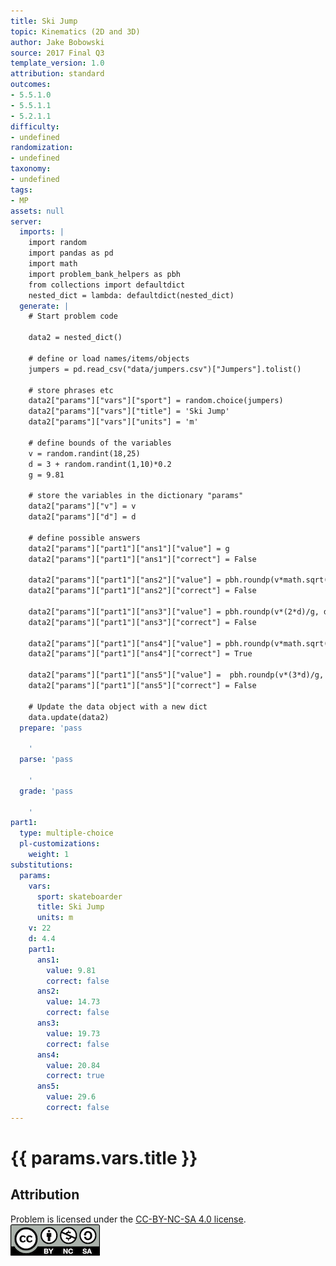 ```yaml
---
title: Ski Jump
topic: Kinematics (2D and 3D)
author: Jake Bobowski
source: 2017 Final Q3
template_version: 1.0
attribution: standard
outcomes:
- 5.5.1.0
- 5.5.1.1
- 5.2.1.1
difficulty:
- undefined
randomization:
- undefined
taxonomy:
- undefined
tags:
- MP
assets: null
server:
  imports: |
    import random
    import pandas as pd
    import math
    import problem_bank_helpers as pbh
    from collections import defaultdict
    nested_dict = lambda: defaultdict(nested_dict)
  generate: |
    # Start problem code

    data2 = nested_dict()

    # define or load names/items/objects
    jumpers = pd.read_csv("data/jumpers.csv")["Jumpers"].tolist()

    # store phrases etc
    data2["params"]["vars"]["sport"] = random.choice(jumpers)
    data2["params"]["vars"]["title"] = 'Ski Jump'
    data2["params"]["vars"]["units"] = 'm'

    # define bounds of the variables
    v = random.randint(18,25)
    d = 3 + random.randint(1,10)*0.2
    g = 9.81

    # store the variables in the dictionary "params"
    data2["params"]["v"] = v
    data2["params"]["d"] = d

    # define possible answers
    data2["params"]["part1"]["ans1"]["value"] = g
    data2["params"]["part1"]["ans1"]["correct"] = False

    data2["params"]["part1"]["ans2"]["value"] = pbh.roundp(v*math.sqrt(d/g), decimals=2)
    data2["params"]["part1"]["ans2"]["correct"] = False

    data2["params"]["part1"]["ans3"]["value"] = pbh.roundp(v*(2*d)/g, decimals=2)
    data2["params"]["part1"]["ans3"]["correct"] = False

    data2["params"]["part1"]["ans4"]["value"] = pbh.roundp(v*math.sqrt((2*d)/g), decimals=2)
    data2["params"]["part1"]["ans4"]["correct"] = True

    data2["params"]["part1"]["ans5"]["value"] =  pbh.roundp(v*(3*d)/g, decimals=2)
    data2["params"]["part1"]["ans5"]["correct"] = False

    # Update the data object with a new dict
    data.update(data2)
  prepare: 'pass

    '
  parse: 'pass

    '
  grade: 'pass

    '
part1:
  type: multiple-choice
  pl-customizations:
    weight: 1
substitutions:
  params:
    vars:
      sport: skateboarder
      title: Ski Jump
      units: m
    v: 22
    d: 4.4
    part1:
      ans1:
        value: 9.81
        correct: false
      ans2:
        value: 14.73
        correct: false
      ans3:
        value: 19.73
        correct: false
      ans4:
        value: 20.84
        correct: true
      ans5:
        value: 29.6
        correct: false
---
```

# {{ params.vars.title }}

## Attribution

Problem is licensed under the [CC-BY-NC-SA 4.0 license](https://creativecommons.org/licenses/by-nc-sa/4.0/).
![The Creative Commons 4.0 license requiring attribution-BY, non-commercial-NC, and share-alike-SA license.](https://raw.githubusercontent.com/firasm/bits/master/by-nc-sa.png)